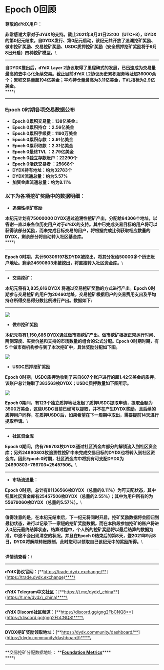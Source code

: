 # Epoch 0回顾

**尊敬的dYdX用户：**

**非常感谢大家对于dYdX的支持。截止2021年8月31日23:00（UTC+8），DYDX的第0纪元结束。自DYDX发行、第0纪元启动，该纪元共开放了追溯挖矿奖励、做市挖矿奖励、交易挖矿奖励、USDC质押挖矿奖励（安全质押挖矿奖励将于9月8日开启）四种挖矿模型。**\
****

**自DYDX推出后，dYdX Layer 2协议取得了里程碑式的发展，已迅速成为交易量最高的去中心化永续交易。截止目前dYdX L2协议历史累积服务地址超36000余个；累积交易量超194亿美金；平均持仓量最高为3.11亿美金，TVL指标为2.9亿美金。**\
****\
****

### **Epoch 0时期各项交易数据公布**

* **Epoch 0累积交易量：138亿美金=**
* **Epoch 0累积持仓    ：2.56亿美金**
* **Epoch 0累积手续费：1190万美金**
* **Epoch 0累积存款    ：3.91亿美金**
* **Epoch 0累积取款    ：2.31亿美金**
* **Epoch 0最终TVL     ：2.79亿美金**
* **Epoch 0独立存款账户：22290个**
* **Epoch 0活跃交易者    ：25668个**
* **DYDX持有地址：约为32783个**
* **DYDX流通总量：约为5.57%**
* **加资金库流通总量：约为8.11%**

### **以下为各项挖矿奖励中的数据明细：**

* **追溯性挖矿奖励**

**本纪元计划有75000000 DYDX通过追溯性挖矿产出，分配给64306个地址，以答谢一直以来各位历史用户对于dYdX的支持。其中已完成交易目标的用户将可以获得该部分奖励，而未完成目标交易的用户，将根据完成比例获取相应数量的DYDX，剩余部分将自动转入社区基金库。**\
****\
****

**Epoch 0时期，共计50309197枚DYDX被挖出，将其分发给50000多个历史账户地址。剩余24690803未被挖出，将直接转入社区资金库。**\
****

* **交易挖矿：**

**本纪元将有3,835,616 DYDX 将通过交易挖矿奖励的方式进行产出。Epoch 0时期参与交易挖矿的用户为20460地址，交易挖矿根据用户的交易费用支出及平均持仓所得交易得分数比例进行产出。数据如下**\
****

![](https://lh5.googleusercontent.com/OCR64Hf\_6\_d3lk3mPczTi07eJtH-Kjn1kWhLUP8c1gMtJQ-IdvXAs5H401ptHJRh3s25nj1Xq-KuNCu8Lat6vEeC4EdXjWzUel\_lgT9ERrDoY8vvEdJXFV\_ZJU-Bn8pmszXE6vdF=s0)

* **做市挖矿奖励**

**本纪元将有1,150,685 DYDX通过做市商挖矿产出。做市挖矿根据正常运行时间、两侧深度、买卖价差和支持的市场数量的组合的公式分配。Epoch 0时期时期，有 5 个做市商机构参与到了本次挖矿中，具体奖励分配如下图。**

![](https://lh6.googleusercontent.com/xzOH1K0QuremhUL5hcKmaKbgeCXgawcR7dZ2yZJsi9oSWrtK3aXss5P0SnaxqNag2lCWV-hc\_Iy1bDNyi9H8HeMNba6LkHrwOH0sh8WTaHQMsbPsx1XEpCE-xme9YYq-PDOcOZny=s0)

* **USDC质押挖矿奖励**

**Epoch 0时期，USDC质押池收到了来自607个账户进行的超1.42亿美金的质押。该账户总计赚取了383563枚DYDX；USDC质押数量如下图所示。**

![](https://lh3.googleusercontent.com/KMnCl7am3tyN0xj9Z9m96IlZc71XLjaypln7EvdLg8Ymp7hcEDQA9KxPpGcy-7BGYv7m3oTXkwn-y2HjdHFDGTxqO92J41hGIGEffcsFTVEMA5tdm9xLN6QD20aPly\_3Pw6rE1jf=s0)

**Epoch 0期间，有123个独立质押地址发起了质押USDC提取申请，提取金额为3500万美金，这些USDC目前已经可以提取，并不在产生DYDX奖励。且后续的质押用户同样，在质押USDC后，如果希望在下一周期中取出，需要提前14天进行提取申请。**\
****

* **社区资金库**

**Epoch 0期间，约有766703枚DYDX通过社区资金库部分的解锁流入到社区资金库；另外24690803枚追溯性挖矿中未完成交易目标的DYDX也将转入到社区资金库。因此Epoch 0时期，社区资金库中将拥有可支配DYDX为24690803+766703=25457506。**\
****

* **市场流通量：**

**Epoch 0时期，总计有81136566枚DYDX（总量的8.11%）为可支配状态，其中归属社区资金库有25457506枚DYDX（总量的2.55%）；其中为用户所有的为55679060枚DYDX（总量的5.57%）。**\
****

**值得注意的是，在本纪元结束后，下一纪元将同时开启，挖矿奖励数据将会回归到最初状态，进行以记录下一家短的挖矿奖励数据。而在本阶段参加挖矿的账户将进入0纪元最终结算状态，结算过程中，个人所的挖矿奖励将以最后结算的数据为准，中途不会出现清空的状况。并且在Epoch 0结束后的第8天，暨2021年9月8日，DYDX将解除转账限制，此时您可以领取自己该纪元中的奖励所得。**\
****

**详情请查看：**\
****

**dYdX协议官网：**[**https://trade.dydx.exchange/**](https://trade.dydx.exchange)****\
****

**dYdX Telegram中文社区：**[**https://t.me/dydx\_china**](https://t.me/dydx\_china)****\
****

**dYdX Discord社区频道：**[**https://discord.gg/gng2FbCNQ8**](https://discord.gg/gng2FbCNQ8)****\
****

**DYDX挖矿奖励领取地址：**[**https://dydx.community/dashboard/**](https://dydx.community/dashboard/)****\
****

**交易挖矿分配数据地址： **[**Foundation Metrics**](http://metabase-1818188965.us-east-1.elb.amazonaws.com/public/dashboard/b3e36e1f-6860-4ecb-8f8b-96ca727f4609)****\
****\
****
